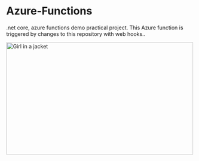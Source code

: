 # Azure-Functions
.net core, azure functions demo practical project. This Azure function is triggered by changes to this repository with web hooks..



<img src="https://miro.medium.com/max/5334/1*uT5S7jhIHnacYOVIWsET6w.png" alt="Girl in a jacket" width="500" height="300">
